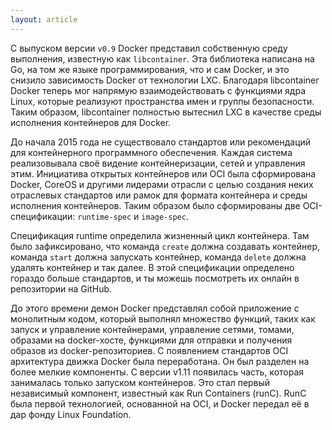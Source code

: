 ```yaml
---
layout: article
---
```

С выпуском версии `v0.9` Docker представил собственную среду выполнения, известную как `libcontainer`. Эта библиотека написана на Go, на том же языке программирования, что и сам Docker, и это снизило зависимость Docker от технологии LXC. Благодаря libcontainer Docker теперь мог напрямую взаимодействовать с функциями ядра Linux, которые реализуют пространства имен и группы безопасности. Таким образом, libcontainer полностью вытеснил LXC в качестве среды исполнения контейнеров для Docker.

До начала 2015 года не существовало стандартов или рекомендаций для контейнерного программного обеспечения. Каждая система реализовывала своё видение контейнеризации, сетей и управления этим. Инициатива открытых контейнеров или OCI была сформирована Docker, CoreOS и другими лидерами отрасли с целью создания неких отраслевых стандартов или рамок для формата контейнера и среды исполнения контейнеров. Таким образом было сформированы две OCI-спецификации: `runtime-spec` и `image-spec`.

Спецификация runtime определила жизненный цикл контейнера. Там было зафиксировано, что команда `create` должна создавать контейнер, команда `start` должна запускать контейнер, команда `delete` должна удалять контейнер и так далее. В этой спецификации определено гораздо больше стандартов, и ты можешь посмотреть их онлайн в репозитории на GitHub.

До этого времени демон Docker представлял собой приложение с монолитным кодом, который выполнял множество функций, таких как запуск и управление контейнерами, управление сетями, томами, образами на docker-хосте, функциями для отправки и получения образов из docker-репозиториев. С появлением стандартов OCI архитектура движка Docker была переработана. Он был разделен на более мелкие компоненты. С версии v1.11 появилась часть, которая занималась только запуском контейнеров. Это стал первый независимый компонент, известный как Run Containers (runC). RunC была первой технологией, основанной на OCI, и Docker передал её в дар фонду Linux Foundation.
